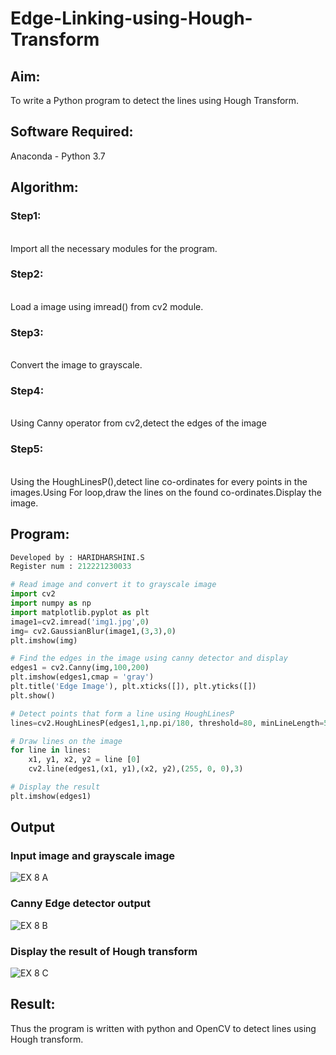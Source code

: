 # Edge-Linking-using-Hough-Transform
## Aim:
To write a Python program to detect the lines using Hough Transform.

## Software Required:
Anaconda - Python 3.7

## Algorithm:
### Step1:
<br>
Import all the necessary modules for the program.

### Step2:
<br>
Load a image using imread() from cv2 module.

### Step3:
<br>
Convert the image to grayscale.

### Step4:
<br>
Using Canny operator from cv2,detect the edges of the image

### Step5:
<br>
Using the HoughLinesP(),detect line co-ordinates for every points in the images.Using For loop,draw the lines on the found co-ordinates.Display the image.

## Program:
```Python
Developed by : HARIDHARSHINI.S
Register num : 212221230033

# Read image and convert it to grayscale image
import cv2
import numpy as np
import matplotlib.pyplot as plt
image1=cv2.imread('img1.jpg',0)
img= cv2.GaussianBlur(image1,(3,3),0)
plt.imshow(img)

# Find the edges in the image using canny detector and display
edges1 = cv2.Canny(img,100,200)
plt.imshow(edges1,cmap = 'gray')
plt.title('Edge Image'), plt.xticks([]), plt.yticks([])
plt.show()

# Detect points that form a line using HoughLinesP
lines=cv2.HoughLinesP(edges1,1,np.pi/180, threshold=80, minLineLength=50,maxLineGap=250)

# Draw lines on the image
for line in lines:
    x1, y1, x2, y2 = line [0] 
    cv2.line(edges1,(x1, y1),(x2, y2),(255, 0, 0),3)

# Display the result
plt.imshow(edges1)

```
## Output

### Input image and grayscale image

![EX 8 A](https://user-images.githubusercontent.com/94168395/233028182-9214cf77-af47-4727-b346-faa25464d044.png)

### Canny Edge detector output

![EX 8 B](https://user-images.githubusercontent.com/94168395/233028269-48494848-52c2-471b-bebc-6a5571b9903a.png)

### Display the result of Hough transform

![EX 8 C](https://user-images.githubusercontent.com/94168395/233028802-34111bb6-1984-4ae1-a0d7-0d7f2134a390.png)


## Result:
Thus the program is written with python and OpenCV to detect lines using Hough transform. 
